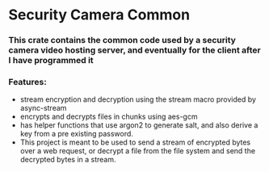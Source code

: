 # Security Camera Common

### This crate contains the common code used by a security camera video hosting server, and eventually for the client after I have programmed it


### Features:
* stream encryption and decryption using the stream macro provided by async-stream
* encrypts and decrypts files in chunks using aes-gcm
* has helper functions that use argon2 to generate salt, and also derive a key from a pre existing password.
* This project is meant to be used to send a stream of encrypted bytes over a web request, or decrypt a file from the file system and send the decrypted bytes in a stream.
